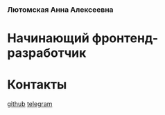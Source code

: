 ### Лютомская Анна Алексеевна
# Начинающий фронтенд-разработчик

# Контакты
<a href="https://github.com/lutomskaya">github</a>
<a href="https://t.me/lutomskaya">telegram</a>
